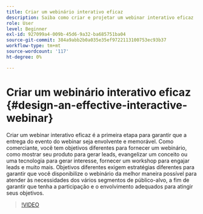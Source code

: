 ```yaml
---
title: Criar um webinário interativo eficaz
description: Saiba como criar e projetar um webinar interativo eficaz
role: User
level: Beginner
exl-id: 927099a4-009b-45d6-9a32-ba685751ba04
source-git-commit: 384a9abb2b0a035e35ef9722113100753ec93b37
workflow-type: tm+mt
source-wordcount: '117'
ht-degree: 0%

---
```


# Criar um webinário interativo eficaz {#design-an-effective-interactive-webinar}

Criar um webinar interativo eficaz é a primeira etapa para garantir que a entrega do evento do webinar seja envolvente e memorável. Como comerciante, você tem objetivos diferentes para fornecer um webinário, como mostrar seu produto para gerar leads, evangelizar um conceito ou uma tecnologia para gerar interesse, fornecer um workshop para engajar leads e muito mais. Objetivos diferentes exigem estratégias diferentes para garantir que você disponibilize o webinário da melhor maneira possível para atender às necessidades dos vários segmentos de público-alvo, a fim de garantir que tenha a participação e o envolvimento adequados para atingir seus objetivos.

>[!VIDEO](https://video.tv.adobe.com/v/3418602?q=9)
